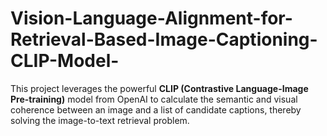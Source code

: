 # Vision-Language-Alignment-for-Retrieval-Based-Image-Captioning-CLIP-Model-
This project leverages the powerful **CLIP (Contrastive Language-Image Pre-training)** model from OpenAI to calculate the semantic and visual coherence between an image and a list of candidate captions, thereby solving the image-to-text retrieval problem.
